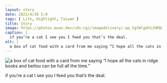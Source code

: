 ```yaml
---
layout: story
date: 2023/4/30 5:0
tags: [ Life, Highlight, Taiwan ]
title: Story
image: https://photos.muan.dev/cdn-cgi/imagedelivery/-wp_VgtWlgmh1JURQ8t1mg/ec71aac8-0bde-47f7-e704-34b5a21d2400/public
caption: |
  if you’re a cat I see you I feed you that’s the deal.
alt: |
  a box of cat food with a card from me saying “I hope all the cats in ridge books and beitou can be full all the time.”
---
```


![a box of cat food with a card from me saying “I hope all the cats in ridge books and beitou can be full all the time.”](https://photos.muan.dev/cdn-cgi/imagedelivery/-wp_VgtWlgmh1JURQ8t1mg/ec71aac8-0bde-47f7-e704-34b5a21d2400/public)

if you’re a cat I see you I feed you that’s the deal.
